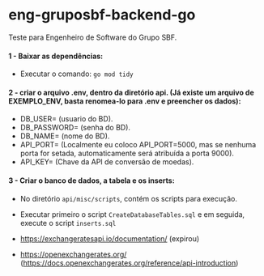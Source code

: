 # eng-gruposbf-backend-go
Teste para Engenheiro de Software do Grupo SBF.
#### 1 - Baixar as dependências:
- Executar o comando: 
```go mod tidy```

#### 2 - criar o arquivo .env, dentro da diretório api. (Já existe um arquivo de EXEMPLO_ENV, basta renomea-lo para .env e preencher os dados):
- DB_USER= (usuario do BD).
- DB_PASSWORD= (senha do BD).
- DB_NAME= (nome do BD).
- API_PORT= (Localmente eu coloco API_PORT=5000, mas se nenhuma porta for setada, automaticamente será atribuída a porta 9000).
- API_KEY= (Chave da API de conversão de moedas).

#### 3 - Criar o banco de dados, a tabela e os inserts:
- No diretório ```api/misc/scripts```, contém os scripts para execução.
- Executar primeiro o script ```CreateDatabaseTables.sql``` e em seguida, execute o script ```inserts.sql```

- https://exchangeratesapi.io/documentation/ (expirou)

- https://openexchangerates.org/ (https://docs.openexchangerates.org/reference/api-introduction)